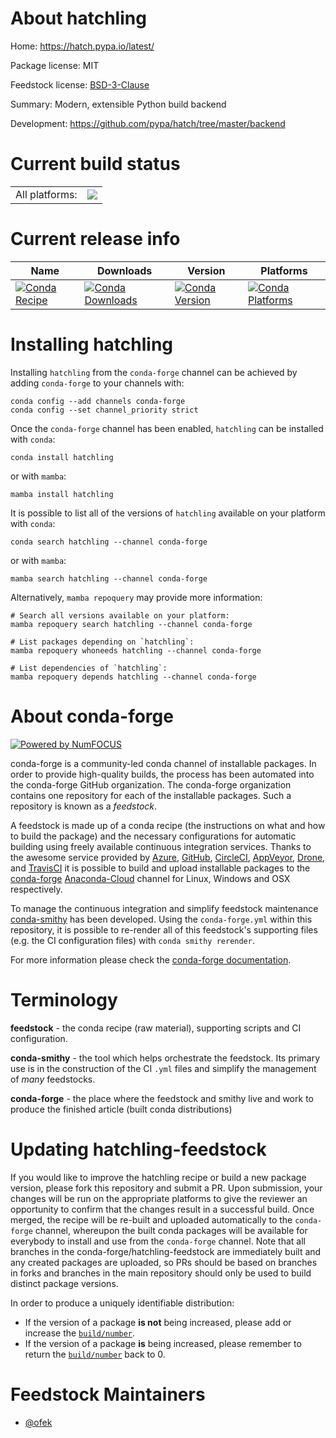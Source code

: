 About hatchling
===============

Home: https://hatch.pypa.io/latest/

Package license: MIT

Feedstock license: [BSD-3-Clause](https://github.com/conda-forge/hatchling-feedstock/blob/main/LICENSE.txt)

Summary: Modern, extensible Python build backend

Development: https://github.com/pypa/hatch/tree/master/backend

Current build status
====================


<table><tr><td>All platforms:</td>
    <td>
      <a href="https://dev.azure.com/conda-forge/feedstock-builds/_build/latest?definitionId=15545&branchName=main">
        <img src="https://dev.azure.com/conda-forge/feedstock-builds/_apis/build/status/hatchling-feedstock?branchName=main">
      </a>
    </td>
  </tr>
</table>

Current release info
====================

| Name | Downloads | Version | Platforms |
| --- | --- | --- | --- |
| [![Conda Recipe](https://img.shields.io/badge/recipe-hatchling-green.svg)](https://anaconda.org/conda-forge/hatchling) | [![Conda Downloads](https://img.shields.io/conda/dn/conda-forge/hatchling.svg)](https://anaconda.org/conda-forge/hatchling) | [![Conda Version](https://img.shields.io/conda/vn/conda-forge/hatchling.svg)](https://anaconda.org/conda-forge/hatchling) | [![Conda Platforms](https://img.shields.io/conda/pn/conda-forge/hatchling.svg)](https://anaconda.org/conda-forge/hatchling) |

Installing hatchling
====================

Installing `hatchling` from the `conda-forge` channel can be achieved by adding `conda-forge` to your channels with:

```
conda config --add channels conda-forge
conda config --set channel_priority strict
```

Once the `conda-forge` channel has been enabled, `hatchling` can be installed with `conda`:

```
conda install hatchling
```

or with `mamba`:

```
mamba install hatchling
```

It is possible to list all of the versions of `hatchling` available on your platform with `conda`:

```
conda search hatchling --channel conda-forge
```

or with `mamba`:

```
mamba search hatchling --channel conda-forge
```

Alternatively, `mamba repoquery` may provide more information:

```
# Search all versions available on your platform:
mamba repoquery search hatchling --channel conda-forge

# List packages depending on `hatchling`:
mamba repoquery whoneeds hatchling --channel conda-forge

# List dependencies of `hatchling`:
mamba repoquery depends hatchling --channel conda-forge
```


About conda-forge
=================

[![Powered by
NumFOCUS](https://img.shields.io/badge/powered%20by-NumFOCUS-orange.svg?style=flat&colorA=E1523D&colorB=007D8A)](https://numfocus.org)

conda-forge is a community-led conda channel of installable packages.
In order to provide high-quality builds, the process has been automated into the
conda-forge GitHub organization. The conda-forge organization contains one repository
for each of the installable packages. Such a repository is known as a *feedstock*.

A feedstock is made up of a conda recipe (the instructions on what and how to build
the package) and the necessary configurations for automatic building using freely
available continuous integration services. Thanks to the awesome service provided by
[Azure](https://azure.microsoft.com/en-us/services/devops/), [GitHub](https://github.com/),
[CircleCI](https://circleci.com/), [AppVeyor](https://www.appveyor.com/),
[Drone](https://cloud.drone.io/welcome), and [TravisCI](https://travis-ci.com/)
it is possible to build and upload installable packages to the
[conda-forge](https://anaconda.org/conda-forge) [Anaconda-Cloud](https://anaconda.org/)
channel for Linux, Windows and OSX respectively.

To manage the continuous integration and simplify feedstock maintenance
[conda-smithy](https://github.com/conda-forge/conda-smithy) has been developed.
Using the ``conda-forge.yml`` within this repository, it is possible to re-render all of
this feedstock's supporting files (e.g. the CI configuration files) with ``conda smithy rerender``.

For more information please check the [conda-forge documentation](https://conda-forge.org/docs/).

Terminology
===========

**feedstock** - the conda recipe (raw material), supporting scripts and CI configuration.

**conda-smithy** - the tool which helps orchestrate the feedstock.
                   Its primary use is in the construction of the CI ``.yml`` files
                   and simplify the management of *many* feedstocks.

**conda-forge** - the place where the feedstock and smithy live and work to
                  produce the finished article (built conda distributions)


Updating hatchling-feedstock
============================

If you would like to improve the hatchling recipe or build a new
package version, please fork this repository and submit a PR. Upon submission,
your changes will be run on the appropriate platforms to give the reviewer an
opportunity to confirm that the changes result in a successful build. Once
merged, the recipe will be re-built and uploaded automatically to the
`conda-forge` channel, whereupon the built conda packages will be available for
everybody to install and use from the `conda-forge` channel.
Note that all branches in the conda-forge/hatchling-feedstock are
immediately built and any created packages are uploaded, so PRs should be based
on branches in forks and branches in the main repository should only be used to
build distinct package versions.

In order to produce a uniquely identifiable distribution:
 * If the version of a package **is not** being increased, please add or increase
   the [``build/number``](https://docs.conda.io/projects/conda-build/en/latest/resources/define-metadata.html#build-number-and-string).
 * If the version of a package **is** being increased, please remember to return
   the [``build/number``](https://docs.conda.io/projects/conda-build/en/latest/resources/define-metadata.html#build-number-and-string)
   back to 0.

Feedstock Maintainers
=====================

* [@ofek](https://github.com/ofek/)

